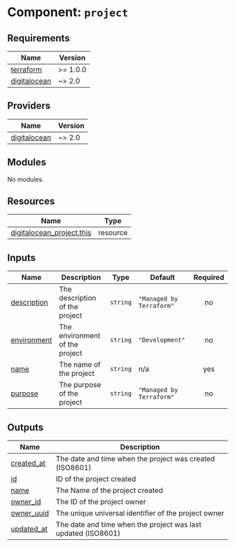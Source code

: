 # Component: `project`

<!-- BEGINNING OF PRE-COMMIT-TERRAFORM DOCS HOOK -->
## Requirements

| Name | Version |
|------|---------|
| <a name="requirement_terraform"></a> [terraform](#requirement\_terraform) | >= 1.0.0 |
| <a name="requirement_digitalocean"></a> [digitalocean](#requirement\_digitalocean) | ~> 2.0 |

## Providers

| Name | Version |
|------|---------|
| <a name="provider_digitalocean"></a> [digitalocean](#provider\_digitalocean) | ~> 2.0 |

## Modules

No modules.

## Resources

| Name | Type |
|------|------|
| [digitalocean_project.this](https://registry.terraform.io/providers/digitalocean/digitalocean/latest/docs/resources/project) | resource |

## Inputs

| Name | Description | Type | Default | Required |
|------|-------------|------|---------|:--------:|
| <a name="input_description"></a> [description](#input\_description) | The description of the project | `string` | `"Managed by Terraform"` | no |
| <a name="input_environment"></a> [environment](#input\_environment) | The environment of the project | `string` | `"Development"` | no |
| <a name="input_name"></a> [name](#input\_name) | The name of the project | `string` | n/a | yes |
| <a name="input_purpose"></a> [purpose](#input\_purpose) | The purpose of the project | `string` | `"Managed by Terraform"` | no |

## Outputs

| Name | Description |
|------|-------------|
| <a name="output_created_at"></a> [created\_at](#output\_created\_at) | The date and time when the project was created (ISO8601) |
| <a name="output_id"></a> [id](#output\_id) | ID of the project created |
| <a name="output_name"></a> [name](#output\_name) | The Name of the project created |
| <a name="output_owner_id"></a> [owner\_id](#output\_owner\_id) | The ID of the project owner |
| <a name="output_owner_uuid"></a> [owner\_uuid](#output\_owner\_uuid) | The unique universal identifier of the project owner |
| <a name="output_updated_at"></a> [updated\_at](#output\_updated\_at) | The date and time when the project was last updated (ISO8601) |
<!-- END OF PRE-COMMIT-TERRAFORM DOCS HOOK -->
